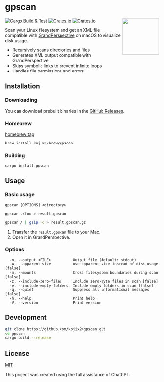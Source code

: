 # gpscan

<a href="https://grandperspectiv.sourceforge.net/"><img src="https://grandperspectiv.sourceforge.net/Images/GrandPerspectiveLogoWithShadow.png" width="120" height="120" align="right"></a>

[![Cargo Build & Test](https://github.com/kojix2/gpscan/actions/workflows/ci.yml/badge.svg)](https://github.com/kojix2/gpscan/actions/workflows/ci.yml)
[![Crates.io](https://img.shields.io/crates/v/gpscan?link=https%3A%2F%2Fcrates.io%2Fcrates%2Fgpscan)](https://crates.io/crates/gpscan)
[![Crates.io](https://img.shields.io/crates/l/gpscan?link=https%3A%2F%2Fgithub.com%2Fgpscan-community%2Fgpscan%2Fblob%2Fmain%2FLICENCE)](LICENSE)

Scan your Linux filesystem and get an XML file compatible with [GrandPerspective](https://grandperspectiv.sourceforge.net/) on macOS to visualize disk usage.

- Recursively scans directories and files
- Generates XML output compatible with GrandPerspective
- Skips symbolic links to prevent infinite loops
- Handles file permissions and errors

## Installation

### Downloading

You can download prebuilt binaries in the [GitHub Releases](https://github.com/kojix2/gpscan/releases).

### Homebrew

[homebrew tap](https://github.com/kojix2/homebrew-brew/)

```
brew install kojix2/brew/gpscan
```

### Building

```sh
cargo install gpscan
```

## Usage

### Basic usage

```
gpscan [OPTIONS] <directory>
```

```sh
gpscan ./foo > result.gpscan
```

```sh
gpscan / | gzip -c > result.gpscan.gz
```

1. Transfer the `result.gpscan` file to your Mac.
2. Open it in [GrandPerspective](https://grandperspectiv.sourceforge.net/).

### Options

```
  -o, --output <FILE>          Output file (default: stdout)
  -A, --apparent-size          Use apparent size instead of disk usage [false]
  -m, --mounts                 Cross filesystem boundaries during scan [false]
  -z, --include-zero-files     Include zero-byte files in scan [false]
  -e, --include-empty-folders  Include empty folders in scan [false]
  -q, --quiet                  Suppress all informational messages [false]
  -h, --help                   Print help
  -V, --version                Print version
```

## Development

```sh
git clone https://github.com/kojix2/gpscan.git
cd gpscan
cargo build --release
```

## License

[MIT](LICENSE)

This project was created using the full assistance of ChatGPT.
